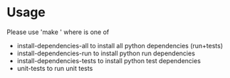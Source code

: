 # Usage


Please use 'make <target>' where <target> is one of

- install-dependencies-all        to install all python dependencies (run+tests)
- install-dependencies-run        to install python run dependencies
- install-dependencies-tests      to install python test dependencies
- unit-tests                      to run unit tests 
